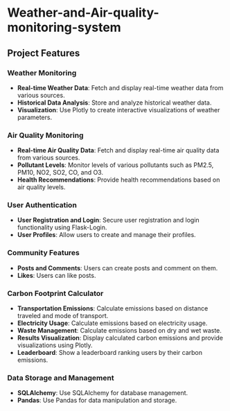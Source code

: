# Weather-and-Air-quality-monitoring-system

## Project Features

### Weather Monitoring
- **Real-time Weather Data**: Fetch and display real-time weather data from various sources.
- **Historical Data Analysis**: Store and analyze historical weather data.
- **Visualization**: Use Plotly to create interactive visualizations of weather parameters.

### Air Quality Monitoring
- **Real-time Air Quality Data**: Fetch and display real-time air quality data from various sources.
- **Pollutant Levels**: Monitor levels of various pollutants such as PM2.5, PM10, NO2, SO2, CO, and O3.
- **Health Recommendations**: Provide health recommendations based on air quality levels.

### User Authentication
- **User Registration and Login**: Secure user registration and login functionality using Flask-Login.
- **User Profiles**: Allow users to create and manage their profiles.

### Community Features
- **Posts and Comments**: Users can create posts and comment on them.
- **Likes**: Users can like posts.

### Carbon Footprint Calculator
- **Transportation Emissions**: Calculate emissions based on distance traveled and mode of transport.
- **Electricity Usage**: Calculate emissions based on electricity usage.
- **Waste Management**: Calculate emissions based on dry and wet waste.
- **Results Visualization**: Display calculated carbon emissions and provide visualizations using Plotly.
- **Leaderboard**: Show a leaderboard ranking users by their carbon emissions.

### Data Storage and Management
- **SQLAlchemy**: Use SQLAlchemy for database management.
- **Pandas**: Use Pandas for data manipulation and storage.